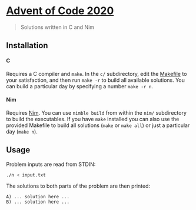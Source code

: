 # [Advent of Code 2020](https://adventofcode.com/2020)
> Solutions written in C and Nim

## Installation

#### C
Requires a C compiler and `make`. In the `c/` subdirectory, edit the [Makefile](./c/Makefile) to your satisfaction, and then run `make -r` to build all available solutions. You can build a particular day by specifying a number `make -r n`.

#### Nim
Requires [Nim](https://nim-lang.org/install.html). You can use `nimble build` from within the `nim/` subdirectory to build the executables. If you have `make` installed you can also use the provided Makefile to build all solutions (`make` or `make all`) or just a particular day (`make n`).

## Usage

Problem inputs are read from STDIN:

```sh
./n < input.txt
```

The solutions to both parts of the problem are then printed:

```
A) ... solution here ...
B) ... solution here ...
```
